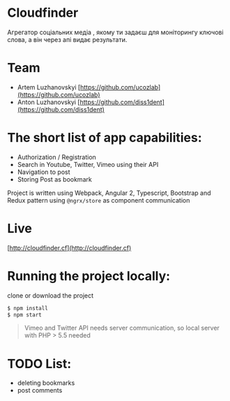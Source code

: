 # Cloudfinder

Агрегатор соціальних медіа , якому ти задаєш для моніторингу ключові слова, а він через апі видає результати.

# Team 
  - Artem Luzhanovskyi [https://github.com/ucozlab](https://github.com/ucozlab)
  - Anton Luzhanovskyi [https://github.com/diss1dent](https://github.com/diss1dent)

# The short list of app capabilities:
  - Authorization / Registration
  - Search in Youtube, Twitter, Vimeo using their API
  - Navigation to post
  - Storing Post as bookmark
  
Project is written using Webpack, Angular 2, Typescript, Bootstrap and Redux pattern using `@ngrx/store` as component communication

# Live

[http://cloudfinder.cf](http://cloudfinder.cf)

# Running the project locally:

clone or download the project
```sh
$ npm install
$ npm start
```
> Vimeo and Twitter API needs server communication, so local server with PHP > 5.5 needed

# TODO List:
  - deleting bookmarks
  - post comments
